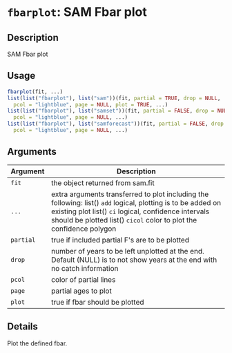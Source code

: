 # `fbarplot`: SAM Fbar plot

## Description


 SAM Fbar plot


## Usage

```r
fbarplot(fit, ...)
list(list("fbarplot"), list("sam"))(fit, partial = TRUE, drop = NULL,
  pcol = "lightblue", page = NULL, plot = TRUE, ...)
list(list("fbarplot"), list("samset"))(fit, partial = FALSE, drop = NULL,
  pcol = "lightblue", page = NULL, ...)
list(list("fbarplot"), list("samforecast"))(fit, partial = FALSE, drop = NULL,
  pcol = "lightblue", page = NULL, ...)
```


## Arguments

Argument      |Description
------------- |----------------
```fit```     |     the object returned from sam.fit
```...```     |     extra arguments transferred to plot including the following: list()  `add` logical, plotting is to be added on existing plot list()  `ci` logical, confidence intervals should be plotted list()  `cicol` color to plot the confidence polygon
```partial```     |     true if included partial F's are to be plotted
```drop```     |     number of years to be left unplotted at the end. Default (NULL) is to not show years at the end with no catch information
```pcol```     |     color of partial lines
```page```     |     partial ages to plot
```plot```     |     true if fbar should be plotted

## Details


 Plot the defined fbar.


